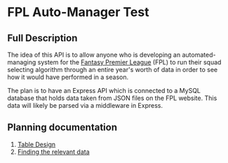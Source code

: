 # FPL Auto-Manager Test

## Full Description

The idea of this API is to allow anyone who is developing an automated-managing system for the [Fantasy Premier League](http://fantasy.premierleague.com) (FPL) to run their squad selecting algorithm through an entire year's worth of data in order to see how it would have performed in a season.

The plan is to have an Express API which is connected to a MySQL database that holds data taken from JSON files on the FPL website. This data will likely be parsed via a middleware in Express.

## Planning documentation

1. [Table Design](https://docs.google.com/document/d/1rSaNnp6NBy6kyY_6TPAzc1Bxj4aa-n7a-r1ryaYfv3I/edit?usp=sharing)
2. [Finding the relevant data](https://docs.google.com/document/d/1Kzbi1v0owFkDWXcQnaUPGRZUa-UaDPMfGyWIZsoLBk4/edit?usp=sharing)
